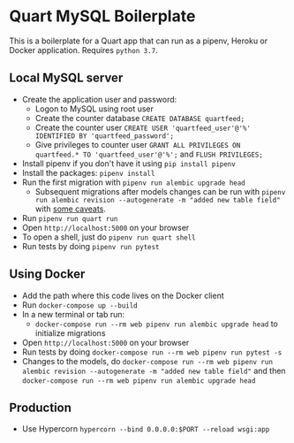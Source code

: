# Quart MySQL Boilerplate

This is a boilerplate for a Quart app that can run as a pipenv, Heroku or Docker application. Requires `python 3.7`.

## Local MySQL server

- Create the application user and password:
  - Logon to MySQL using root user
  - Create the counter database `CREATE DATABASE quartfeed;`
  - Create the counter user `CREATE USER 'quartfeed_user'@'%' IDENTIFIED BY 'quartfeed_password';`
  - Give privileges to counter user `GRANT ALL PRIVILEGES ON quartfeed.* TO 'quartfeed_user'@'%';` and `FLUSH PRIVILEGES;`
- Install pipenv if you don't have it using `pip install pipenv`
- Install the packages: `pipenv install`
- Run the first migration with `pipenv run alembic upgrade head`
  - Subsequent migrations after models changes can be run with `pipenv run alembic revision --autogenerate -m "added new table field"` with [some caveats](https://alembic.sqlalchemy.org/en/latest/autogenerate.html#what-does-autogenerate-detect-and-what-does-it-not-detect).
- Run `pipenv run quart run`
- Open `http://localhost:5000` on your browser
- To open a shell, just do `pipenv run quart shell`
- Run tests by doing `pipenv run pytest`

## Using Docker

- Add the path where this code lives on the Docker client
- Run `docker-compose up --build`
- In a new terminal or tab run:
  - `docker-compose run --rm web pipenv run alembic upgrade head` to initialize migrations
- Open `http://localhost:5000` on your browser
- Run tests by doing `docker-compose run --rm web pipenv run pytest -s`
- Changes to the models, do `docker-compose run --rm web pipenv run alembic revision --autogenerate -m "added new table field"` and then `docker-compose run --rm web pipenv run alembic upgrade head`

## Production

- Use Hypercorn `hypercorn --bind 0.0.0.0:$PORT --reload wsgi:app`
